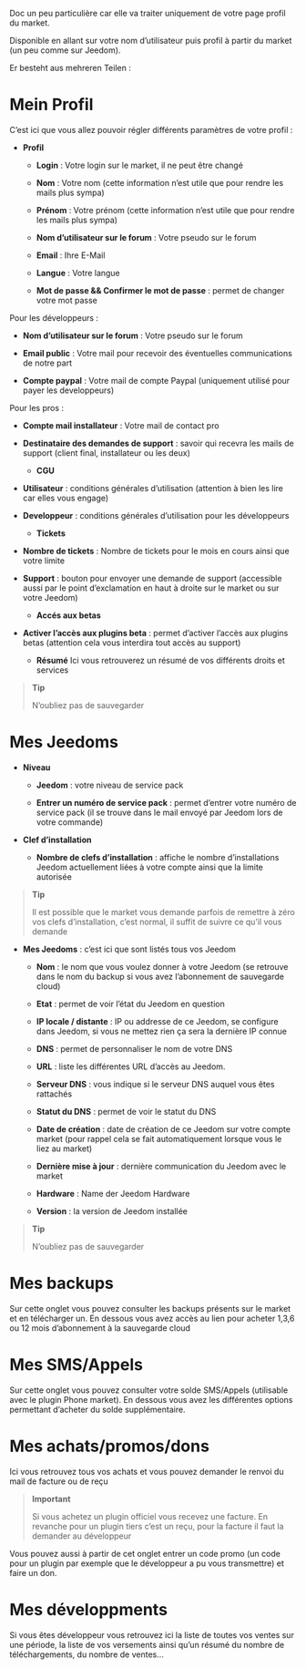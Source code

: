 Doc un peu particulière car elle va traiter uniquement de votre page
profil du market.

Disponible en allant sur votre nom d’utilisateur puis profil à partir du
market (un peu comme sur Jeedom).

Er besteht aus mehreren Teilen :

Mein Profil 
==========

C’est ici que vous allez pouvoir régler différents paramètres de votre
profil :

-   **Profil**

    -   **Login** : Votre login sur le market, il ne peut être changé

    -   **Nom** : Votre nom (cette information n’est utile que pour
        rendre les mails plus sympa)

    -   **Prénom** : Votre prénom (cette information n’est utile que
        pour rendre les mails plus sympa)

    -   **Nom d’utilisateur sur le forum** : Votre pseudo sur le forum

    -   **Email** : Ihre E-Mail

    -   **Langue** : Votre langue

    -   **Mot de passe && Confirmer le mot de passe** : permet de
        changer votre mot passe

Pour les développeurs :

-   **Nom d’utilisateur sur le forum** : Votre pseudo sur le forum

-   **Email public** : Votre mail pour recevoir des éventuelles
    communications de notre part

-   **Compte paypal** : Votre mail de compte Paypal (uniquement utilisé
    pour payer les developpeurs)

Pour les pros :

-   **Compte mail installateur** : Votre mail de contact pro

-   **Destinataire des demandes de support** : savoir qui recevra les
    mails de support (client final, installateur ou les deux)

    -   **CGU**

-   **Utilisateur** : conditions générales d’utilisation (attention à
    bien les lire car elles vous engage)

-   **Developpeur** : conditions générales d’utilisation pour les
    développeurs

    -   **Tickets**

-   **Nombre de tickets** : Nombre de tickets pour le mois en cours
    ainsi que votre limite

-   **Support** : bouton pour envoyer une demande de support (accessible
    aussi par le point d’exclamation en haut à droite sur le market ou
    sur votre Jeedom)

    -   **Accés aux betas**

-   **Activer l’accès aux plugins beta** : permet d’activer l’accès aux
    plugins betas (attention cela vous interdira tout accès au support)

    -   **Résumé** Ici vous retrouverez un résumé de vos différents
        droits et services

> **Tip**
>
> N’oubliez pas de sauvegarder

Mes Jeedoms 
===========

-   **Niveau**

    -   **Jeedom** : votre niveau de service pack

    -   **Entrer un numéro de service pack** : permet d’entrer votre
        numéro de service pack (il se trouve dans le mail envoyé par
        Jeedom lors de votre commande)

-   **Clef d’installation**

    -   **Nombre de clefs d’installation** : affiche le nombre
        d’installations Jeedom actuellement liées à votre compte ainsi
        que la limite autorisée

> **Tip**
>
> Il est possible que le market vous demande parfois de remettre à zéro
> vos clefs d’installation, c’est normal, il suffit de suivre ce qu’il
> vous demande

-   **Mes Jeedoms** : c’est ici que sont listés tous vos Jeedom

    -   **Nom** : le nom que vous voulez donner à votre Jeedom (se
        retrouve dans le nom du backup si vous avez l’abonnement de
        sauvegarde cloud)

    -   **Etat** : permet de voir l’état du Jeedom en question

    -   **IP locale / distante** : IP ou addresse de ce Jeedom, se
        configure dans Jeedom, si vous ne mettez rien ça sera la
        dernière IP connue

    -   **DNS** : permet de personnaliser le nom de votre DNS

    -   **URL** : liste les différentes URL d’accès au Jeedom.

    -   **Serveur DNS** : vous indique si le serveur DNS auquel vous
        êtes rattachés

    -   **Statut du DNS** : permet de voir le statut du DNS

    -   **Date de création** : date de création de ce Jeedom sur votre
        compte market (pour rappel cela se fait automatiquement lorsque
        vous le liez au market)

    -   **Dernière mise à jour** : dernière communication du Jeedom avec
        le market

    -   **Hardware** : Name der Jeedom Hardware

    -   **Version** : la version de Jeedom installée

> **Tip**
>
> N’oubliez pas de sauvegarder

Mes backups 
===========

Sur cette onglet vous pouvez consulter les backups présents sur le
market et en télécharger un. En dessous vous avez accès au lien pour
acheter 1,3,6 ou 12 mois d’abonnement à la sauvegarde cloud

Mes SMS/Appels 
==============

Sur cette onglet vous pouvez consulter votre solde SMS/Appels
(utilisable avec le plugin Phone market). En dessous vous avez les
différentes options permettant d’acheter du solde supplémentaire.

Mes achats/promos/dons 
======================

Ici vous retrouvez tous vos achats et vous pouvez demander le renvoi du
mail de facture ou de reçu

> **Important**
>
> Si vous achetez un plugin officiel vous recevez une facture. En
> revanche pour un plugin tiers c’est un reçu, pour la facture il faut
> la demander au développeur

Vous pouvez aussi à partir de cet onglet entrer un code promo (un code
pour un plugin par exemple que le développeur a pu vous transmettre) et
faire un don.

Mes développments 
=================

Si vous êtes développeur vous retrouvez ici la liste de toutes vos
ventes sur une période, la liste de vos versements ainsi qu’un résumé du
nombre de téléchargements, du nombre de ventes…​
